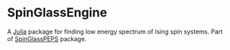 # SpinGlassEngine

A [Julia](http://julialang.org) package for finding low energy spectrum of Ising spin systems. Part of [SpinGlassPEPS](https://github.com/euro-hpc-pl/SpinGlassPEPS.jl) package.